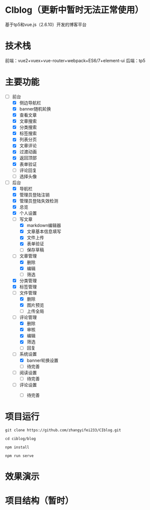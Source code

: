 # CIblog（更新中暂时无法正常使用）
基于tp5和vue.js（2.6.10）开发的博客平台

# 技术栈
前端：vue2+vuex+vue-router+webpack+ES6/7+element-ui
后端：tp5

# 主要功能
- [ ] 前台
    - [x] 侧边导航栏
    - [x] banner随机轮换
    - [x] 查看文章
    - [x] 文章搜索
    - [x] 分类搜索
    - [x] 标签搜索
    - [x] 列表分页
    - [x] 文章评论
    - [x] 过渡动画  
    - [x] 返回顶部
    - [x] 表单验证
    - [ ] 评论回复
    - [ ] 选择头像
- [ ] 后台
    - [x] 导航栏
    - [x] 管理员登陆注销
    - [x] 管理员登陆失效检测
    - [x] 总览
    - [x] 个人设置
    - [ ] 写文章
        - [x] markdown编辑器
        - [x] 文章基本信息填写
        - [x] 文件上传
        - [x] 表单验证
        - [ ] 保存草稿
    - [ ] 文章管理
        - [x] 删除
        - [x] 编辑
        - [ ] 筛选
    - [x] 分类管理
    - [x] 标签管理
    - [ ] 文件管理
        - [x] 删除
        - [x] 图片预览
        - [ ] 上传全局
    - [ ] 评论管理
        - [x] 删除
        - [x] 审核
        - [x] 编辑
        - [x] 筛选
        - [ ] 回复
    - [ ] 系统设置
        - [x] banner轮换设置
        - [ ] 待完善
    - [ ] 阅读设置
        - [ ] 待完善
    - [ ] 评论设置
        - [ ] 待完善


# 项目运行

`git clone https://github.com/zhangyifei233/CIblog.git`

`cd ciblog/blog`

`npm install`

`npm run serve`

# 效果演示


# 项目结构（暂时）

